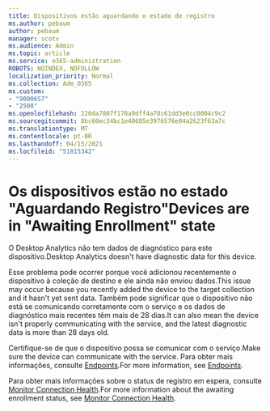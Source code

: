 ```yaml
---
title: Dispositivos estão aguardando o estado de registro
ms.author: pebaum
author: pebaum
manager: scotv
ms.audience: Admin
ms.topic: article
ms.service: o365-administration
ROBOTS: NOINDEX, NOFOLLOW
localization_priority: Normal
ms.collection: Adm_O365
ms.custom:
- "9000657"
- "2508"
ms.openlocfilehash: 220da7807f178a9dff4a78c61dd3e0cc8004c9c2
ms.sourcegitcommit: 8bc60ec34bc1e40685e3976576e04a2623f63a7c
ms.translationtype: MT
ms.contentlocale: pt-BR
ms.lasthandoff: 04/15/2021
ms.locfileid: "51815342"
---
```

# <a name="devices-are-in-awaiting-enrollment-state"></a><span data-ttu-id="9842c-102">Os dispositivos estão no estado "Aguardando Registro"</span><span class="sxs-lookup"><span data-stu-id="9842c-102">Devices are in "Awaiting Enrollment" state</span></span>

<span data-ttu-id="9842c-103">O Desktop Analytics não tem dados de diagnóstico para este dispositivo.</span><span class="sxs-lookup"><span data-stu-id="9842c-103">Desktop Analytics doesn't have diagnostic data for this device.</span></span> 

<span data-ttu-id="9842c-104">Esse problema pode ocorrer porque você adicionou recentemente o dispositivo à coleção de destino e ele ainda não enviou dados.</span><span class="sxs-lookup"><span data-stu-id="9842c-104">This issue may occur because you recently added the device to the target collection and it hasn't yet sent data.</span></span> <span data-ttu-id="9842c-105">Também pode significar que o dispositivo não está se comunicando corretamente com o serviço e os dados de diagnóstico mais recentes têm mais de 28 dias.</span><span class="sxs-lookup"><span data-stu-id="9842c-105">It can also mean the device isn't properly communicating with the service, and the latest diagnostic data is more than 28 days old.</span></span>

<span data-ttu-id="9842c-106">Certifique-se de que o dispositivo possa se comunicar com o serviço.</span><span class="sxs-lookup"><span data-stu-id="9842c-106">Make sure the device can communicate with the service.</span></span> <span data-ttu-id="9842c-107">Para obter mais informações, consulte [Endpoints](https://docs.microsoft.com/configmgr/desktop-analytics/enable-data-sharing#endpoints).</span><span class="sxs-lookup"><span data-stu-id="9842c-107">For more information, see [Endpoints](https://docs.microsoft.com/configmgr/desktop-analytics/enable-data-sharing#endpoints).</span></span>

<span data-ttu-id="9842c-108">Para obter mais informações sobre o status de registro em espera, consulte [Monitor Connection Health](https://docs.microsoft.com/configmgr/desktop-analytics/monitor-connection-health#awaiting-enrollment).</span><span class="sxs-lookup"><span data-stu-id="9842c-108">For more information about the awaiting enrollment status, see [Monitor Connection Health](https://docs.microsoft.com/configmgr/desktop-analytics/monitor-connection-health#awaiting-enrollment).</span></span>